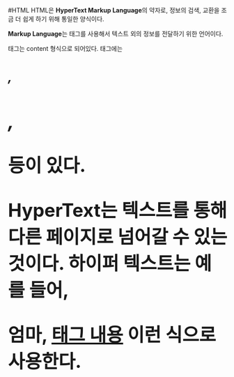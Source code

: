 #HTML
HTML은 **HyperText Markup Language**의 약자로, 정보의 검색, 교환을 조금 더 쉽게 하기 위해 통일한 양식이다.   

**Markup Language**는 태그를 사용해서 텍스트 외의 정보를 전달하기 위한 언어이다.

태그는 <tagname>content</tagname> 형식으로 되어있다.
태그에는 *<h1>, <h2>, <p>* 등이 있다.

**HyperText**는 텍스트를 통해 다른 페이지로 넘어갈 수 있는 것이다.
하이퍼 텍스트는 예를 들어, <p>엄마, <a href="/파일이름.html">태그 내용</a> 이런 식으로 사용한다.
